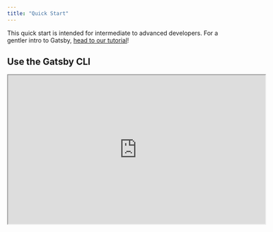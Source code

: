 ```yaml
---
title: "Quick Start"
---
```


This quick start is intended for intermediate to advanced developers. For a gentler intro to Gatsby, [head to our tutorial](/tutorial/)!

## Use the Gatsby CLI

<iframe class="egghead-video" width=600 height=348 src="https://egghead.io/lessons/gatsby-quick-start-with-gatsby-create-develop-and-build-gatsby-sites-from-the-command-line/embed" />

Video hosted on [egghead.io][egghead].

[egghead]: https://egghead.io/lessons/gatsby-quick-start-with-gatsby-create-develop-and-build-gatsby-sites-from-the-command-line

### Create a new site.

```shell
npx gatsby new gatsby-site
```

### Change directories into site folder.

```shell
cd gatsby-site
```

### Start development server.

```shell
npm run develop
```

Gatsby will start a hot-reloading development environment accessible by default at `localhost:8000`.

Try editing the JavaScript pages in `src/pages`. Saved changes will live reload in the browser.

### Create a production build.

```shell
npm run build
```

Gatsby will perform an optimized production build for your site, generating static HTML and per-route JavaScript code bundles.

### Serve the production build locally.

```shell
npm run serve
```

Gatsby starts a local HTML server for testing your built site.

### Access documentation for CLI commands.

To see detailed documentation for the CLI commands, run `npx gatsby --help` in the terminal.

For specific commands, run `npx gatsby COMMAND_NAME --help` e.g. `npx gatsby new --help`.
